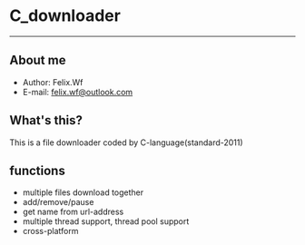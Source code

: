 # C_downloader
---------

## About me

- Author: Felix.Wf
- E-mail: felix.wf@outlook.com

## What's this?

This is a file downloader coded by C-language(standard-2011)

## functions

- multiple files download together
- add/remove/pause
- get name from url-address
- multiple thread support, thread pool support
- cross-platform